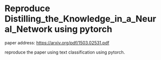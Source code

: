 # Reproduce Distilling_the_Knowledge_in_a_Neural_Network using pytorch
paper address: https://arxiv.org/pdf/1503.02531.pdf

reproduce the paper using text classification using pytorch.
